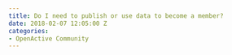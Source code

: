 ```yaml
---
title: Do I need to publish or use data to become a member?
date: 2018-02-07 12:05:00 Z
categories:
- OpenActive Community
---
```


